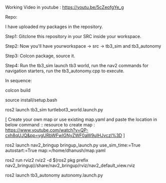 Working Video in youtube : https://youtu.be/5cZeofgYe_g

Repo:

I have uploaded my packages in the repository.

Step1: Gitclone this repository in your SRC inside your workspace.

Step2: Now you'll have yourworkspace -> src -> tb3_sim and tb3_autonomy

Step3: Colcon package, source it. 

Step4: Run the tb3_sim launch tb3 world, run the nav2 commands for navigation starters, run the tb3_autonomy.cpp to execute.

In sequence:

colcon build

source install/setup.bash

ros2 launch tb3_sim turtlebot3_world.launch.py 

[ Create your own map or use existing map.yaml and paste the location in below command :: resource to create map : https://www.youtube.com/watch?v=QP-cxh8qUJQ&pp=ygURbWFwIGNyZWF0aW9uIHJvczI%3D ]

ros2 launch nav2_bringup bringup_launch.py use_sim_time:=True autostart:=True map:=/home/dhanush/map.yaml

ros2 run rviz2 rviz2 -d $(ros2 pkg prefix nav2_bringup)/share/nav2_bringup/rviz/nav2_default_view.rviz

ros2 launch tb3_autonomy autonomy.launch.py 

